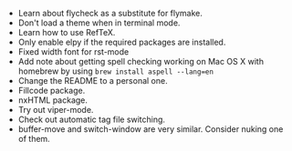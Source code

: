 - Learn about flycheck as a substitute for flymake.
- Don't load a theme when in terminal mode.
- Learn how to use RefTeX.
- Only enable elpy if the required packages are installed.
- Fixed width font for rst-mode
- Add note about getting spell checking working on Mac OS X with
  homebrew by using `brew install aspell --lang=en`
- Change the README to a personal one.
- Fillcode package.
- nxHTML package.
- Try out viper-mode.
- Check out automatic tag file switching.
- buffer-move and switch-window are very similar. Consider nuking one
  of them.
